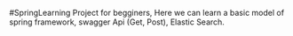 #SpringLearning Project for begginers, Here we can learn a basic model of 
spring framework, 
swagger Api (Get, Post),
Elastic Search. 
